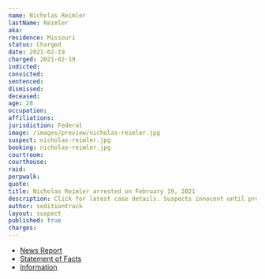 ```yaml
---
name: Nicholas Reimler
lastName: Reimler
aka:
residence: Missouri
status: Charged
date: 2021-02-19
charged: 2021-02-19
indicted:
convicted: 
sentenced: 
dismissed: 
deceased:
age: 28
occupation:
affiliations:
jurisdiction: Federal
image: /images/preview/nicholas-reimler.jpg
suspect: nicholas-reimler.jpg
booking: nicholas-reimler.jpg
courtroom:
courthouse:
raid:
perpwalk:
quote:
title: Nicholas Reimler arrested on February 19, 2021
description: Click for latest case details. Suspects innocent until proven guilty.
author: seditiontrack
layout: suspect
published: true
charges:
---
```

- [News Report](https://www.kmov.com/news/jefferson-county-man-charged-after-allegedly-participating-in-capitol-riot/article_d0b8e372-72e3-11eb-ad68-3ba6336f4130.html)
- [Statement of Facts](https://www.justice.gov/usao-dc/case-multi-defendant/file/1379161/download)
- [Information](https://www.justice.gov/usao-dc/case-multi-defendant/file/1380291/download)
